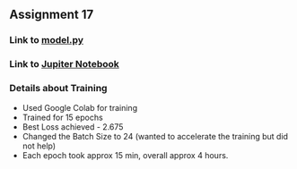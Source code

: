 ## Assignment 17

### Link to [model.py](https://github.com/atulgupta01/ERA_V2/blob/main/Assignment_17/model.py)
### Link to [Jupiter Notebook](https://github.com/atulgupta01/ERA_V2/blob/main/Assignment_17/S17.ipynb)

### Details about Training
- Used Google Colab for training
- Trained for 15 epochs
- Best Loss achieved - 2.675
- Changed the Batch Size to 24 (wanted to accelerate the training but did not help)
- Each epoch took approx 15 min, overall approx 4 hours.
